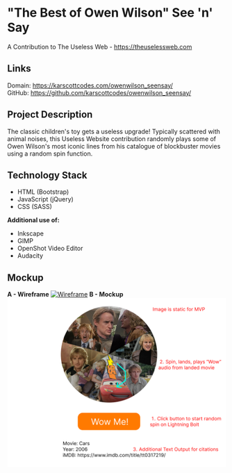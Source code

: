 # "The Best of Owen Wilson" See 'n' Say
A Contribution to The Useless Web - https://theuselessweb.com

## Links
Domain: https://karscottcodes.com/owenwilson_seensay/  
GitHub: https://github.com/karscottcodes/owenwilson_seensay/  

## Project Description
The classic children's toy gets a useless upgrade! Typically scattered with animal noises, this Useless Website contribution randomly plays some of Owen Wilson's most iconic lines from his catalogue of blockbuster movies using a random spin function.

## Technology Stack
- HTML (Bootstrap)
- JavaScript (jQuery)
- CSS (SASS)

**Additional use of:**
- Inkscape
- GIMP
- OpenShot Video Editor
- Audacity

## Mockup
**A - Wireframe**
[![Wireframe](/assets/mockups/shipwheel.png "Wireframe")](/assets/mockups/shipwheel.png "Wireframe")
**B - Mockup**
[![Mockup](/assets/mockups/MockupA.png "Mockup")](/assets/mockups/MockupA.png "Mockup")